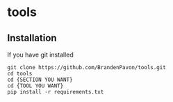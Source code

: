 # tools

## Installation

If you have git installed

```
git clone https://github.com/BrandenPavon/tools.git
cd tools
cd {SECTION YOU WANT}
cd {TOOL YOU WANT}
pip install -r requirements.txt
```

